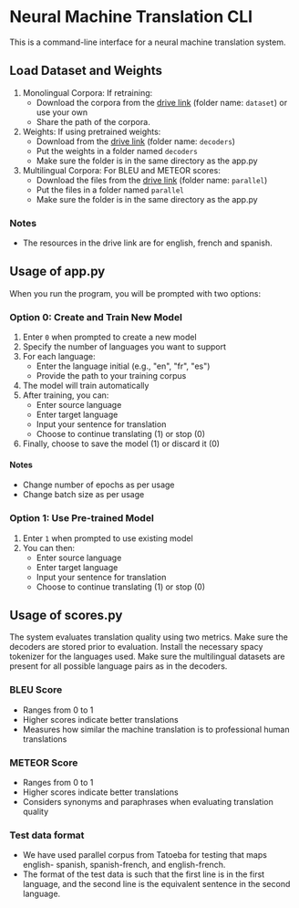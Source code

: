 # Neural Machine Translation CLI

This is a command-line interface for a neural machine translation system.

## Load Dataset and Weights

1. Monolingual Corpora: If retraining:
   - Download the corpora from the [drive link](https://drive.google.com/drive/folders/1Uu6_HB_GOnrR0mrosmXn4XZ8mK-S1mcw?usp=sharing) (folder name: `dataset`) or use your own
   - Share the path of the corpora.
2. Weights: If using pretrained weights:
   - Download from the [drive link](https://drive.google.com/drive/folders/1Uu6_HB_GOnrR0mrosmXn4XZ8mK-S1mcw?usp=sharing) (folder name: `decoders`)
   - Put the weights in a folder named `decoders`
   - Make sure the folder is in the same directory as the app.py
3. Multilingual Corpora: For BLEU and METEOR scores:
   - Download the files from the [drive link](https://drive.google.com/drive/folders/1Uu6_HB_GOnrR0mrosmXn4XZ8mK-S1mcw?usp=sharing) (folder name: `parallel`)
   - Put the files in a folder named `parallel`
   - Make sure the folder is in the same directory as the app.py

### Notes

- The resources in the drive link are for english, french and spanish.

## Usage of app.py

When you run the program, you will be prompted with two options:

### Option 0: Create and Train New Model

1. Enter `0` when prompted to create a new model
2. Specify the number of languages you want to support
3. For each language:
   - Enter the language initial (e.g., "en", "fr", "es")
   - Provide the path to your training corpus
4. The model will train automatically
5. After training, you can:
   - Enter source language
   - Enter target language
   - Input your sentence for translation
   - Choose to continue translating (1) or stop (0)
6. Finally, choose to save the model (1) or discard it (0)

#### Notes

- Change number of epochs as per usage
- Change batch size as per usage

### Option 1: Use Pre-trained Model

1. Enter `1` when prompted to use existing model
2. You can then:
   - Enter source language
   - Enter target language
   - Input your sentence for translation
   - Choose to continue translating (1) or stop (0)

## Usage of scores.py

The system evaluates translation quality using two metrics. Make sure the decoders are stored prior to evaluation. Install the necessary spacy tokenizer for the languages used. Make sure the multilingual datasets are present for all possible language pairs as in the decoders.

### BLEU Score

- Ranges from 0 to 1
- Higher scores indicate better translations
- Measures how similar the machine translation is to professional human translations

### METEOR Score

- Ranges from 0 to 1
- Higher scores indicate better translations
- Considers synonyms and paraphrases when evaluating translation quality

### Test data format

- We have used parallel corpus from Tatoeba for testing that maps english-
  spanish, spanish-french, and english-french.
- The format of the test data is such that the first line is in the first language, and the second line is the equivalent sentence in the second language.
